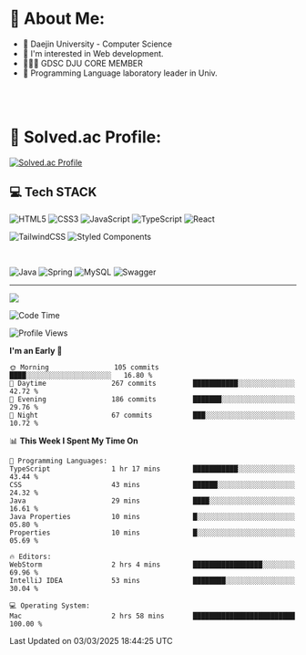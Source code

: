 # 💫 About Me:

<ul>
 <li> 🏫 Daejin University - Computer Science </li>
 <li> 👀 I'm interested in Web development.</li>
 <li> 🧑🏻‍💻 GDSC DJU CORE MEMBER </li>
 <li> 🧪 Programming Language laboratory leader in Univ. </li>
</ul>


<br>





<br>

# 💯 Solved.ac Profile: 
[![Solved.ac Profile](http://mazassumnida.wtf/api/v2/generate_badge?boj=jieunsse)](https://solved.ac/jieunsse/)
<br>


## 💻 Tech STACK


![HTML5](https://img.shields.io/badge/html5-%23E34F26.svg?style=for-the-badge&logo=html5&logoColor=white)
![CSS3](https://img.shields.io/badge/css3-%231572B6.svg?style=for-the-badge&logo=css3&logoColor=white)
![JavaScript](https://img.shields.io/badge/javascript-%23323330.svg?style=for-the-badge&logo=javascript&logoColor=%23F7DF1E)
![TypeScript](https://img.shields.io/badge/typescript-%23007ACC.svg?style=for-the-badge&logo=typescript&logoColor=white)
![React](https://img.shields.io/badge/react-%2320232a.svg?style=for-the-badge&logo=react&logoColor=%2361DAFB)

![TailwindCSS](https://img.shields.io/badge/tailwindcss-%2338B2AC.svg?style=for-the-badge&logo=tailwind-css&logoColor=white)
![Styled Components](https://img.shields.io/badge/styled--components-DB7093?style=for-the-badge&logo=styled-components&logoColor=white)

<br/>



![Java](	https://img.shields.io/badge/Java-ED8B00?style=for-the-badge&logo=openjdk&logoColor=white)
![Spring](https://img.shields.io/badge/Spring-6DB33F?style=for-the-badge&logo=spring&logoColor=white)
![MySQL](https://img.shields.io/badge/mysql-4479A1.svg?style=for-the-badge&logo=mysql&logoColor=white)
![Swagger](https://img.shields.io/badge/-Swagger-%23Clojure?style=for-the-badge&logo=swagger&logoColor=white)





---

[![](https://visitcount.itsvg.in/api?id=Jayden&label=Profile%20Views&color=3&icon=7&pretty=true)](https://visitcount.itsvg.in)


<!-- Proudly created with GPRM ( https://gprm.itsvg.in ) -->


<!--START_SECTION:waka-->
![Code Time](http://img.shields.io/badge/Code%20Time-613%20hrs%2049%20mins-blue)

![Profile Views](http://img.shields.io/badge/Profile%20Views-0-blue)

**I'm an Early 🐤** 

```text
🌞 Morning                105 commits         ████░░░░░░░░░░░░░░░░░░░░░   16.80 % 
🌆 Daytime                267 commits         ███████████░░░░░░░░░░░░░░   42.72 % 
🌃 Evening                186 commits         ███████░░░░░░░░░░░░░░░░░░   29.76 % 
🌙 Night                  67 commits          ███░░░░░░░░░░░░░░░░░░░░░░   10.72 % 
```


📊 **This Week I Spent My Time On** 

```text
💬 Programming Languages: 
TypeScript               1 hr 17 mins        ███████████░░░░░░░░░░░░░░   43.44 % 
CSS                      43 mins             ██████░░░░░░░░░░░░░░░░░░░   24.32 % 
Java                     29 mins             ████░░░░░░░░░░░░░░░░░░░░░   16.61 % 
Java Properties          10 mins             █░░░░░░░░░░░░░░░░░░░░░░░░   05.80 % 
Properties               10 mins             █░░░░░░░░░░░░░░░░░░░░░░░░   05.69 % 

🔥 Editors: 
WebStorm                 2 hrs 4 mins        █████████████████░░░░░░░░   69.96 % 
IntelliJ IDEA            53 mins             ████████░░░░░░░░░░░░░░░░░   30.04 % 

💻 Operating System: 
Mac                      2 hrs 58 mins       █████████████████████████   100.00 % 
```


 Last Updated on 03/03/2025 18:44:25 UTC
<!--END_SECTION:waka-->
